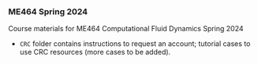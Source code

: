 ### ME464 Spring 2024
Course materials for ME464 Computational Fluid Dynamics Spring 2024
- `CRC` folder contains instructions to request an account; tutorial cases to use CRC resources (more cases to be added).
